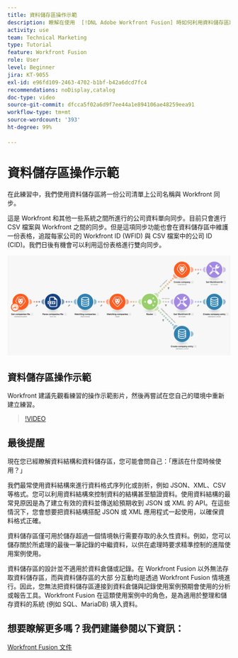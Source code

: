 ```yaml
---
title: 資料儲存區操作示範
description: 瞭解在使用  [!DNL Adobe Workfront Fusion] 時如何利用資料儲存區將一份公司清單上的公司名稱與 Workfront 進行同步。
activity: use
team: Technical Marketing
type: Tutorial
feature: Workfront Fusion
role: User
level: Beginner
jira: KT-9055
exl-id: e96fd109-2463-4702-b1bf-b42a6dcd7fc4
recommendations: noDisplay,catalog
doc-type: video
source-git-commit: dfcca5f02a6d9f7ee44a1e894106ae48259eea91
workflow-type: tm+mt
source-wordcount: '393'
ht-degree: 99%

---
```


# 資料儲存區操作示範

在此練習中，我們使用資料儲存區將一份公司清單上公司名稱與 Workfront 同步。

這是 Workfront 和其他一些系統之間所進行的公司資料單向同步。目前只會進行 CSV 檔案與 Workfront 之間的同步。但是這項同步功能也會在資料儲存區中維護一份表格，追蹤每家公司的 Workfront ID (WFID) 與 CSV 檔案中的公司 ID (CID)。我們日後有機會可以利用這份表格進行雙向同步。

![影像顯示 Fusion 情境](assets/data-structures-and-data-stores-2.png)

## 資料儲存區操作示範

Workfront 建議先觀看練習的操作示範影片，然後再嘗試在您自己的環境中重新建立練習。

>[!VIDEO](https://video.tv.adobe.com/v/335296/?quality=12&learn=on&enablevpops)



## 最後提醒

現在您已經瞭解資料結構和資料儲存區，您可能會問自己：「應該在什麼時候使用？」

我們最常使用資料結構來進行資料格式序列化或剖析，例如 JSON、XML、CSV 等格式。您可以利用資料結構來控制資料的結構甚至驗證資料。使用資料結構的最常見原因是為了建立有效的資料並傳送給預期收到 JSON 或 XML 的 API。在這些情況下，您會想要把資料結構搭配 JSON 或 XML 應用程式一起使用，以確保資料格式正確。

資料儲存區僅可用於儲存超過一個情境執行需要存取的永久性資料。例如，您可以儲存關於所處理的最後一筆記錄的中繼資料，以供在處理時要求精準控制的進階使用案例使用。

資料儲存區的設計並不適用於資料倉儲或記錄。在 Workfront Fusion 以外無法存取資料儲存區，而與資料儲存區的大部 分互動均是透過 Workfront Fusion 情境進行。因此，您無法把資料儲存區連接到資料倉儲與記錄使用案例預期會使用的分析或報告工具。Workfront Fusion 在這類使用案例中的角色，是為適用於整理和儲存資料的系統 (例如 SQL、MariaDB) 填入資料。

## 想要瞭解更多嗎？我們建議參閱以下資訊：

[Workfront Fusion 文件](https://experienceleague.adobe.com/zh-hant/docs/workfront-fusion/using/get-started-with-fusion/understand-workfront-fusion/workfront-fusion-overview)
